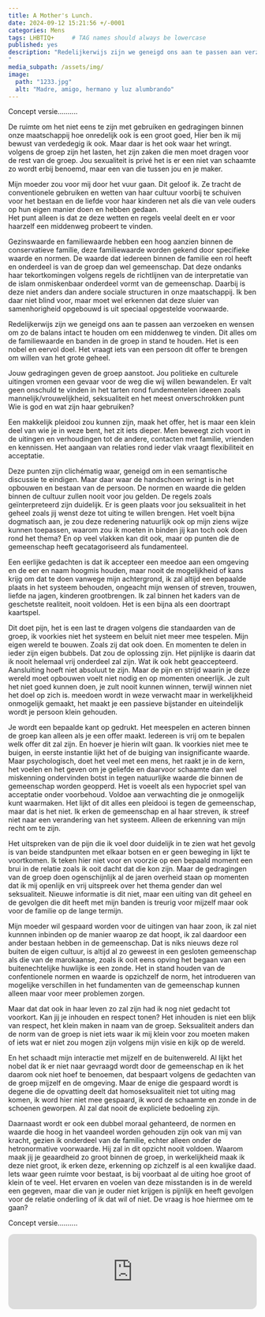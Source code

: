 ```yaml
---
title: A Mother's Lunch.
date: 2024-09-12 15:21:56 +/-0001
categories: Mens
tags: LHBTIQ+     # TAG names should always be lowercase
published: yes
description: "Redelijkerwijs zijn we geneigd ons aan te passen aan verzoeken en wensen om zo de balans intact te houden om een middenweg te vinden. Dit alles om de familiewaarde en banden in de groep in stand te houden. Het is een nobel en eervol doel. Het vraagt iets van een persoon dit offer te brengen om willen van het grote geheel.
"
media_subpath: /assets/img/
image:
  path: "1233.jpg"
  alt: "Madre, amigo, hermano y luz alumbrando"
---
```

<!-- De gedragingen van je ouders vinden een weg terug naar jezelf. Zonder dat je het door hebt wordt er een rookgordijn opgehangen die je jaren met je meedraagt. Je kunt dit gordijn in een zowel een positief als negatief context plaatsen, wij mensen zijn geneigd te denken en te voelen in rond negatieve emoties, Voor deze emoties doen zich op en je men vindt een manier hier passend mee om te gaan. Oftewel coping. 

Wat is het coping van mijn ouders en wat is die van mijzelf, er ontstaat een barrière waarbij je een richting wordt opgestuurd, zelfs op momenten waarbij je zelf een andere keuze zou willen maken. 
Het debat en de emoties krijgen de overhand, het onderkennen en uitleggen en zien welke kant het gesprek en toekomst op gaan is pijnlijk. Niet alleen voor jezelf maar ook voor degene aan wie je het nieuws brengt, het lijkt misschien beter door helemaal niks te zeggen, het spel op zijn beloop te laten. En daarmee naar het delen en ervaren helpt bij het verduidelijken van de richting. Sturing nemen en een bepaalde mate van controller terug nemen. 
Dit alles vraagt een bepaald balans, het opnemen van plaats. Het opnemen van ruimte gaat ten koste van de ruimte van de ander lijkt het soms. 

Niet de strijd aan willen gaan, maar benoemen 
Ik twijfel niet aan mijn plaats in de wereld ik weet waar ik sta in de samenleving en waar ik naartoe kan groeien, er is voor mij geen glazen plafon. Ik behoor misschien rond het opstellen van statistieken tot een bepaalde groep en binnen het debat en praatgroepen geven mij een label. Maar voor de mensen die het dichtst bij mij staan ben je een individuen. 
[Wat is het individu - wat verwacht deze - wat krijgt het individu terug in de interactie met de groep.]

Er mag verwacht worden dat binnen dit domein, van het zijn van een individu je de vrijheid hebt je te uiten zoals dat zelf wilt. Ik doe dat en de ander krijgt die kans ook. Op momenten dat elkaars standpunten in botsing komen is dat pijnlijk. 
De cultuur is er een die het geloof in achthoud, een die alles ontziet in de naam van de islam, een waarbij er fouten mogen worden gemaakt en deze fouten dan wel vergrijpen dan wel zondes een passende plaats verdienen in het grote geheel en waarbij de eindrekening gepresenteerd zal worden ooit, in het huidige leven of erna in het paradijs dan wel erbuiten. 
Het pad is alles bepalend en daarmee ook de weg en de afleiding die er op het pad zich voordoen, hier valt veel voor te zeggen het is niet aan mij te oordelen hoe men zijn of haar leven wil lijden en hoe deze ingedeeld zal worden. -->

Concept versie..........

De ruimte om het niet eens te zijn met gebruiken en gedragingen binnen onze maatschappij hoe onredelijk ook is een groot goed, Hier ben ik mij bewust van verdedegig ik ook. Maar daar is het ook waar het wringt. 
volgens de groep zijn het lasten, het zijn zaken die men moet dragen voor de rest van de groep. Jou sexualiteit is privé het is er een niet van schaamte zo wordt erbij benoemd, maar een van die tussen jou en je maker.

Mijn moeder zou voor mij door het vuur gaan. Dit geloof ik. Ze tracht de conventionele gebruiken en wetten van haar cultuur voorbij te schuiven voor het bestaan en de liefde voor haar kinderen net als die van vele ouders op hun eigen manier doen en hebben gedaan.  
Het punt alleen is dat ze deze wetten en regels veelal deelt en er voor haarzelf een middenweg probeert te vinden.

Gezinswaarde en familiewaarde  hebben een hoog aanzien binnen de conservatieve familie, deze familiewaarde worden gekend door specifieke waarde en normen. 
De waarde dat iedereen binnen de familie een rol heeft en onderdeel is van de groep dan wel gemeenschap. Dat deze ondanks haar tekortkomingen volgens regels de richtlijnen van de interpretatie van de islam onmiskenbaar onderdeel vormt van de gemeenschap. 
Daarbij is deze niet anders dan andere sociale structuren in onze maatschappij. 
Ik ben daar niet blind voor, maar moet wel erkennen dat deze sluier van samenhorigheid opgebouwd is uit speciaal opgestelde voorwaarde.

Redelijkerwijs zijn we geneigd ons aan te passen aan verzoeken en wensen om zo de balans intact te houden om een middenweg te vinden. Dit alles om de familiewaarde en banden in de groep in stand te houden. Het is een nobel en eervol doel. Het vraagt iets van een persoon dit offer te brengen om willen van het grote geheel.

Jouw gedragingen geven de groep aanstoot. Jou politieke en culturele uitingen vromen een gevaar voor de weg die wij willen bewandelen. Er valt geen onschuld te vinden in het tarten rond fundementelen ideeen zoals mannelijk/vrouwelijkheid, seksualiteit en het meest onverschrokken punt Wie is god en  wat zijn haar gebruiken? 

Een makkelijk pleidooi zou kunnen zijn, maak het offer, het is maar een klein deel van wie je in weze bent, het zit iets dieper. 
Men beweegt zich voort in de uitingen en verhoudingen tot de andere, contacten met familie, vrienden en kennissen. Het aangaan van relaties rond ieder vlak vraagt flexibiliteit en acceptatie.

Deze punten zijn clichématig waar, geneigd om in een semantische discussie te eindigen. Maar daar waar de handschoen wringt is in het opbouwen en bestaan van de persoon. De normen en waarde die gelden binnen de cultuur zullen nooit voor jou gelden. De regels zoals geïnterpreteerd zijn duidelijk. 
Er is geen plaats voor jou seksualiteit in het geheel zoals jij wenst deze tot uiting te willen brengen. Het voelt bijna dogmatisch aan, je zou deze redenering natuurlijk ook op mijn ziens wijze kunnen toepassen, waarom zou ik moeten in binden jij kan toch ook doen rond het thema? En op veel vlakken kan dit ook, maar op punten die de gemeenschap heeft gecatagoriseerd als fundamenteel.

Een eerlijke gedachten is dat ik accepteer een meedoe aan een omgeving en de eer en naam hoogmis houden, maar nooit de mogelijkheid of kans krijg om dat te doen vanwege mijn achtergrond, ik zal altijd een bepaalde plaats in het systeem behouden, ongeacht mijn wensen of streven, trouwen, liefde na jagen, kinderen grootbrengen.  Ik zal binnen het kaders van de geschetste realiteit, nooit voldoen. Het is een bijna als een doortrapt kaartspel.

Dit doet pijn, het is een last te dragen volgens die standaarden van de groep, ik voorkies niet het systeem en beluit niet meer mee tespelen. Mijn eigen wereld te bouwen. Zoals zij dat ook doen. En momenten te delen in ieder zijn eigen bubbels. Dat zou de oplossing zijn. Het pijnlijke is daarin dat ik nooit helemaal vrij onderdeel zal zijn. Wat ik ook hebt geaccepteerd. Aansluiting hoeft niet absoluut te zijn. Maar de pijn en strijd waarin je deze wereld moet opbouwen voelt niet nodig en op momenten oneerlijk. 
Je zult het niet goed kunnen doen, je zult nooit kunnen winnen, terwijl winnen niet het doel op zich is. meedoen wordt in weze verwacht maar in werkelijkheid onmogelijk gemaakt, het maakt je een passieve bijstander en uiteindelijk wordt je persoon klein gehouden. 

Je wordt een bepaalde kant op gedrukt. Het meespelen en acteren binnen de groep kan alleen als je een offer maakt. Iedereen is vrij om te bepalen welk offer dit zal zijn. En hoever je hierin wilt gaan. Ik voorkies niet mee te buigen, in eerste instantie lijkt het of de buiging van insignificante waarde.
Maar psychologisch, doet het veel met een mens, het raakt je in de kern, het voelen en het geven om je geliefde en daarvoor schaamte dan wel miskenning ondervinden botst in tegen natuurlijke waarde die binnen de gemeenschap worden geopperd. Het is voeelt als een hypocriet spel van acceptatie onder voorbehoud. Voldoe aan verwachting die je onmogelijk kunt waarmaken. 
Het lijkt of dit alles een pleidooi is tegen de gemeenschap, maar dat is het niet. Ik erken de gemeenschap en al haar streven, ik streef niet naar een verandering van het systeem. Alleen de erkenning van mijn recht om te zijn. 

Het uitspreken van de pijn die ik voel door duidelijk in te zien wat het gevolg is van beide standpunten met elkaar botsen en er geen beweging in lijkt te voortkomen. Ik teken hier niet voor en voorzie op een bepaald moment een brui in de relatie zoals ik ooit dacht dat die kon zijn. Maar de gedragingen van de groep doen ogenschijnlijk al de jaren overheid staan op momenten dat ik mij openlijk en vrij uitspreek over het thema gender dan wel seksualiteit. 
Nieuwe informatie is dit niet, maar een uiting van dit geheel en de gevolgen die dit heeft met mijn banden is treurig voor mijzelf maar ook voor de familie op de lange termijn. 

Mijn moeder wil gespaard worden voor de uitingen van haar zoon, ik zal niet kunnnen inbinden op de manier waarop ze dat hoopt, ik zal daardoor een ander bestaan hebben in de gemeenschap. Dat is niks nieuws deze rol buiten de eigen cultuur, is altijd al zo geweest in een gesloten gemeenschap als die van de marokaanse, zoals ik ooit eens opving het begaan van een buitenechtelijke huwlijke is een zonde. Het in stand houden van de confentionele normen en waarde is opzichzelf de norm, het introdueren van mogelijke verschillen in het fundamenten van de gemeenschap kunnen alleen maar voor meer problemen zorgen.

Maar dat dat ook in haar leven zo zal zijn had ik nog niet gedacht tot voorkort. Kan jij je inhouden en respect tonen?
 Het inhouden is niet een blijk van respect, het klein maken in naam van de groep. Seksualiteit anders dan de norm van de groep is niet iets waar ik mij klein voor zou moeten maken of iets wat er niet zou mogen zijn volgens mijn visie en kijk op de wereld.

En het schaadt mijn interactie met mijzelf en de buitenwereld. Al lijkt het nobel dat ik er niet naar gevraagd wordt door de gemeenschap en ik het daarom ook niet hoef te benoemen, dat bespaart volgens de gedachten van de groep mijzelf en de omgeving. 
Maar de enige die gespaard wordt is degene die de opvatting deelt dat homoseksualiteit niet tot uiting mag komen, ik word hier niet mee gespaard, ik word de schaamte en zonde in de schoenen geworpen. Al zal dat nooit de expliciete bedoeling zijn. 

Daarnaast wordt er ook een dubbel moraal gehanteerd, de normen en waarde die hoog in het vaandeel worden gehouden zijn ook van mij van kracht, gezien ik onderdeel van de familie, echter alleen onder de hetronormative voorwaarde. Hij zal in dit opzicht nooit voldoen.
Waarom maak jij je geaardheid zo groot binnen de groep, in werkelijkheid maak ik deze niet groot, ik erken deze, erkenning op zichzelf is al een kwalijke daad. 
Iets waar geen ruimte voor bestaat, is bij voorbaat al de uiting hoe groot of klein of te veel. 
Het ervaren en voelen van deze misstanden is in de wereld een gegeven, maar die van je ouder niet krijgen is pijnlijk en heeft gevolgen voor de relatie onderling of ik dat wil of niet. De vraag is hoe hiermee om te gaan?

Concept versie..........

<iframe style="border-radius:12px" src="https://open.spotify.com/embed/track/0UKSse3fcKetDzXnXzE1Pv?utm_source=generator&theme=0" width="100%" height="152" frameBorder="0" allowfullscreen="" allow="autoplay; clipboard-write; encrypted-media; fullscreen; picture-in-picture" loading="lazy"></iframe>
